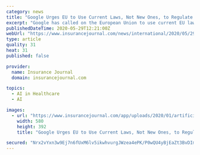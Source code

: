 ```yaml
---
category: news
title: "Google Urges EU to Use Current Laws, Not New Ones, to Regulate Artificial Intelligence"
excerpt: "Google has called on the European Union to use current EU laws to govern the use of artificial intelligence rather than draft new ones and cautioned"
publishedDateTime: 2020-05-29T12:21:00Z
webUrl: "https://www.insurancejournal.com/news/international/2020/05/29/570413.htm"
type: article
quality: 31
heat: 31
published: false

provider:
  name: Insurance Journal
  domain: insurancejournal.com

topics:
  - AI in Healthcare
  - AI

images:
  - url: "https://www.insurancejournal.com/app/uploads/2020/01/artificial-intelligence-580x392.jpg"
    width: 580
    height: 392
    title: "Google Urges EU to Use Current Laws, Not New Ones, to Regulate Artificial Intelligence"

secured: "Nrx2vYxn3w9Ej7n6fUxM6lv5ikwhvurgJWzea4ePK/P0wQU4yBjEaZt3BvDIm00arDMSGQXapsu2G//bkPfi2gUVAyCNLsSVvyVYnkfrFS73811I+NuNnE7CWsKEKU7deASWv2OQYcj14k7iV+BEtTc4U9LzYIjveBG50NoPqBl/A+2yBI0+C49sl2aYf0XMoOeR7Jk5XLJIk7cLK/9lQxtfh6iljHlPZ2wydVVapRRXyQdF/Nbez+GX3oLSBGTwYoVadxp5Vp2X2BoEwutr3aWLQDuGjvoth2fPwfhCZSDWFtxtWjstIIpOhNFJZSiq;IkuUqMORXt+8zCQM3hCALA=="
---
```


